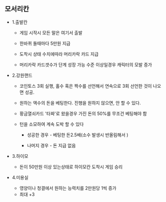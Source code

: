 ## 모서리칸

- 1.출발칸

  - 게임 시작시 모든 말은 여기서 출발

  - 한바퀴 돌때마다 5만원 지급

  - 도착시 상태 수치에따라 머리카락 카드 지급

  - 머리카락 카드갯수가 단계 성장 가능 수준 이상일경우 캐릭터의 모발 증가


- 2.강원랜드

  - 코인토스 3회 실행, 홀수 혹은 짝수를 선언해서 연속으로 3회 선언한 것이 나오면 성공. 
  
  - 원하는 액수의 돈을 베팅한다. 진행을 원하지 않으면, 안 할 수 있다.  

  - 황금열쇠카드 '타짜'로 왔을경우 가진 돈의 50%를 무조건 베팅해야 함

  - 턴을 소모하여 계속 도박 할 수 있다

      - 성공한 경우 - 베팅한 돈2.5배(소수 발생시 반올림해서 )

      - 나머지 경우 - 돈 지급 없음

- 3.하이모

  - 돈이 50만원 이상 있는상태로 하이모칸 도착시 게임 승리


- 4.미용실
  - 영양이나 청결에서 원하는 능력치를 2만원당 1씩 증가
  - 최대 +3 

